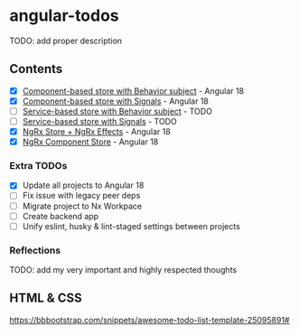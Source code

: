 # angular-todos

TODO: add proper description

## Contents

- [x] [Component-based store with Behavior subject](/todos-component-based/) - Angular 18
- [x] [Component-based store with Signals](/todos-component-based-signals/) - Angular 18
- [ ] [Service-based store with Behavior subject](/todos-service-based/) - TODO
- [ ] [Service-based store with Signals](/todos-service-based-signals/) - TODO
- [x] [NgRx Store + NgRx Effects](/todos-ngrx-store/) - Angular 18
- [x] [NgRx Component Store](/todos-ngrx-component-store/) - Angular 18

### Extra TODOs
- [x] Update all projects to Angular 18
- [ ] Fix issue with legacy peer deps
- [ ] Migrate project to Nx Workpace
- [ ] Create backend app
- [ ] Unify eslint, husky & lint-staged settings between projects 

### Reflections

TODO: add my very important and highly respected thoughts

## HTML & CSS

https://bbbootstrap.com/snippets/awesome-todo-list-template-25095891#
